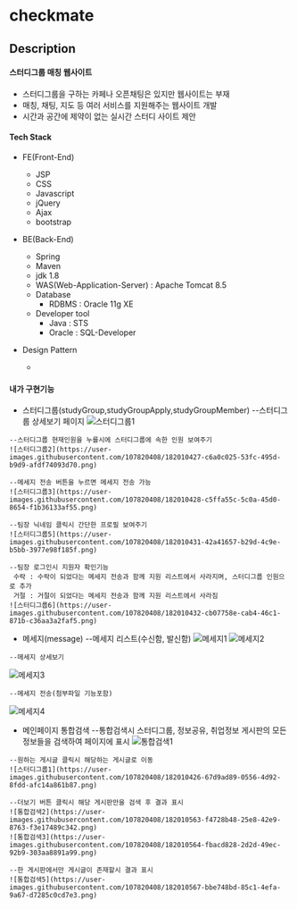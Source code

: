 # checkmate

Description
-----------
#### 스터디그룹 매칭 웹사이트
- 스터디그룹을 구하는 카페나 오픈채팅은 있지만 웹사이트는 부재
- 매칭, 채팅, 지도 등 여러 서비스를 지원해주는 웹사이트 개발
- 시간과 공간에 제약이 없는 실시간 스터디 사이트 제안

#### Tech Stack

+ FE(Front-End)

   - JSP
   - CSS
   - Javascript
   - jQuery
   - Ajax
   - bootstrap
   

+ BE(Back-End)

   - Spring
   - Maven
   - jdk 1.8
   - WAS(Web-Application-Server) : Apache Tomcat 8.5
   - Database
     * RDBMS : Oracle 11g XE
   - Developer tool
     * Java : STS
     * Oracle : SQL-Developer

 + Design Pattern

   - 
   
#### 내가 구현기능

   - 스터디그룹(studyGroup,studyGroupApply,studyGroupMember)
    --스터디그룹 상세보기 페이지
    ![스터디그룹1](https://user-images.githubusercontent.com/107820408/182010426-67d9ad89-0556-4d92-8fdd-afc14a861b87.png)
    
    --스터디그룹 현재인원을 누를시에 스터디그룹에 속한 인원 보여주기
    ![스터디그룹2](https://user-images.githubusercontent.com/107820408/182010427-c6a0c025-53fc-495d-b9d9-afdf74093d70.png)
    
    --메세지 전송 버튼을 누르면 메세지 전송 가능
    ![스터디그룹3](https://user-images.githubusercontent.com/107820408/182010428-c5ffa55c-5c0a-45d0-8654-f1b36133af55.png)
    
    --팀장 닉네임 클릭시 간단한 프로필 보여주기
    ![스터디그룹5](https://user-images.githubusercontent.com/107820408/182010431-42a41657-b29d-4c9e-b5bb-3977e98f185f.png)
    
    --팀장 로그인시 지원자 확인기능
     수락 : 수락이 되었다는 메세지 전송과 함께 지원 리스트에서 사라지며, 스터디그룹 인원으로 추가
     거절 : 거절이 되었다는 메세지 전송과 함께 지원 리스트에서 사라짐
    ![스터디그룹6](https://user-images.githubusercontent.com/107820408/182010432-cb07758e-cab4-46c1-871b-c36aa3a2faf5.png)

    
   - 메세지(message)
    --메세지 리스트(수신함, 발신함)
   ![메세지1](https://user-images.githubusercontent.com/107820408/182010666-105c4ddd-34aa-4c18-821b-f02f1add46ff.png)
   ![메세지2](https://user-images.githubusercontent.com/107820408/182010667-1892823e-54dc-45f3-b3bf-e20d9dcffe5a.png)
   
    --메세지 상세보기
   ![메세지3](https://user-images.githubusercontent.com/107820408/182010668-1dbbf151-8501-44cf-b36f-6d3e9aebe335.png)
   
    --메세지 전송(첨부파일 기능포함)
   ![메세지4](https://user-images.githubusercontent.com/107820408/182010669-827c92c4-9216-448a-9c37-a40a47e34c40.png)

   
   - 메인페이지 통합검색
    --통합검색시 스터디그룹, 정보공유, 취업정보 게시판의 모든 정보들을 검색하여 페이지에 표시
    ![통합검색1](https://user-images.githubusercontent.com/107820408/182010561-e4306e27-ab68-4acd-a99a-26cac5344f9d.png)
    
    --원하는 게시글 클릭시 해당하는 게시글로 이동
    ![스터디그룹1](https://user-images.githubusercontent.com/107820408/182010426-67d9ad89-0556-4d92-8fdd-afc14a861b87.png)
    
    --더보기 버튼 클릭시 해당 게시판만을 검색 후 결과 표시
    ![통합검색2](https://user-images.githubusercontent.com/107820408/182010563-f4728b48-25e8-42e9-8763-f3e17489c342.png)
    ![통합검색3](https://user-images.githubusercontent.com/107820408/182010564-fbacd828-2d2d-49ec-92b9-303aa8891a99.png)
    
    --한 게시판에서만 게시글이 존재할시 결과 표시
    ![통합검색5](https://user-images.githubusercontent.com/107820408/182010567-bbe748bd-85c1-4efa-9a67-d7285c0cd7e3.png)

   
   
